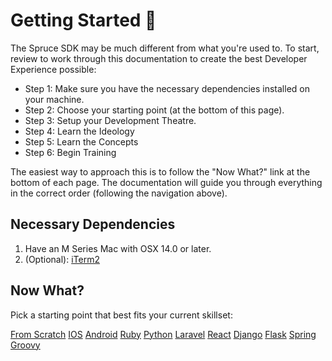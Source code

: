 # Getting Started 🏁

The Spruce SDK may be much different from what you're used to. To start, review to work through this documentation to create the best Developer Experience possible:

* Step 1: Make sure you have the necessary dependencies installed on your machine.
* Step 2: Choose your starting point (at the bottom of this page).
* Step 3: Setup your Development Theatre.
* Step 4: Learn the Ideology
* Step 5: Learn the Concepts
* Step 6: Begin Training

The easiest way to approach this is to follow the "Now What?" link at the bottom of each page. The documentation will guide you through everything in the correct order (following the navigation above).

## Necessary Dependencies

1. Have an M Series Mac with OSX 14.0 or later.
2. (Optional): [iTerm2](https://iterm2.com)

## Now What?

Pick a starting point that best fits your current skillset:

<div class="grid-buttons">
    <a class="btn" href="{{ '/getting-started/from-scratch/' | url }}">From Scratch</a>
    <a class="btn" href="{{ '/getting-started/frameworks/ios/' | url }}">IOS</a>
    <a class="btn" href="{{ '/getting-started/frameworks/android/' | url }}">Android</a>
    <a class="btn" href="{{ '/getting-started/frameworks/ruby/' | url }}">Ruby</a>
    <a class="btn" href="{{ '/getting-started/frameworks/python/' | url }}">Python</a>
    <a class="btn" href="{{ '/getting-started/frameworks/laravel/' | url }}">Laravel</a>
    <a class="btn" href="{{ '/getting-started/frameworks/react/' | url }}">React</a>
    <a class="btn" href="{{ '/getting-started/frameworks/django/' | url }}">Django</a>
    <a class="btn" href="{{ '/getting-started/frameworks/flask/' | url }}">Flask</a>
    <a class="btn" href="{{ '/getting-started/frameworks/spring/' | url }}">Spring</a>
    <a class="btn" href="{{ '/getting-started/frameworks/groovy/' | url }}">Groovy</a>
</div>

